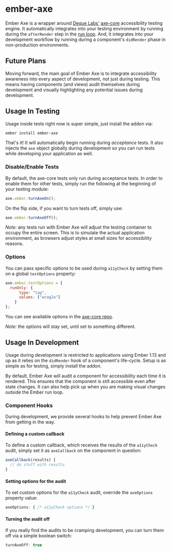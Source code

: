 # ember-axe

Ember Axe is a wrapper around [Deque Labs'](https://github.com/dequelabs)
[axe-core](https://github.com/dequelabs/axe-core) accessibility testing engine.
It automatically integrates into your testing environment by running during the
`afterRender` step in the [run loop](http://guides.emberjs.com/v1.10.0/understanding-ember/run-loop/).
And, it integrates into your development workflow by running during a
component's `didRender` phase in non-production environments.

## Future Plans

Moving forward, the main goal of Ember Axe is to integrate accessibility
awareness into every aspect of development, not just during testing. This means
having components (and views) audit themselves during development and visually
highlighting any potential issues during development.

## Usage In Testing

Usage inside tests right now is super simple, just install the addon via:

```bash
ember install ember-axe
```

That's it! It will automatically begin running during _acceptance_ tests. It
also injects the `axe` object globally during development so you can run tests
while developing your application as well.

### Disable/Enable Tests

By default, the axe-core tests only run during acceptance tests. In order to
enable them for other tests, simply run the following at the beginning of your
testing module:

```javascript
axe.ember.turnAxeOn();
```

On the flip side, if you want to turn tests off, simply use:

```javascript
axe.ember.turnAxeOff();
```

_Note:_ any tests run with Ember Axe will adjust the testing container to occupy
the entire screen. This is to simulate the actual application environment, as
browsers adjust styles at small sizes for accessibility reasons.

### Options

You can pass specific options to be used during `a11yCheck` by setting them on a
global `testOptions` property:

```javascript
axe.ember.testOptions = {
  runOnly: {
      type: "tag",
      values: ["wcag2a"]
    }
};
```

You can see available options in the [axe-core repo](https://github.com/dequelabs/axe-core/blob/master/doc/API.md#b-options-parameter).

_Note:_ the options will stay set, until set to something different.

## Usage In Development

Usage during development is restricted to applications using Ember 1.13 and up
as it relies on the `didRender` hook of a component's life-cycle. Setup is as
simple as for testing, simply install the addon.

By default, Ember Axe will audit a component for accessibility each time it is
rendered. This ensures that the component is still accessible even after state
changes. It can also help pick up when you are making visual changes outside the
Ember run loop.

### Component Hooks

During development, we provide several hooks to help prevent Ember Axe from
getting in the way.

#### Defining a custom callback

To define a custom callback, which receives the results of the `a11yCheck`
audit, simply set it as `axeCallback` on the component in question:

```javascript
axeCallback(results) {
  // do stuff with results
}
```

#### Setting options for the audit

To set custom options for the `a11yCheck` audit, override the `axeOptions`
property value:

```javascript
axeOptions: { /* a11yCheck options */ }
```

#### Turning the audit off

If you really find the audits to be cramping development, you can turn them off
via a simple boolean switch:

```javascript
turnAxeOff: true
```
